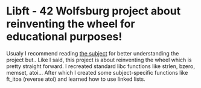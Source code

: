 # Libft - 42 Wolfsburg project about reinventing the wheel for educational purposes!

Usualy I recommend reading [the subject](en.subject.pdf) for better understanding the project but.. Like I said, this project is about reinventing the wheel which is pretty straight forward. I recreated standard libc functions like strlen, bzero, memset, atoi... After which I created some subject-specific functions like ft_itoa (reverse atoi) and learned how to use linked lists.
